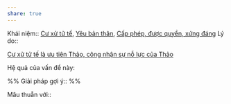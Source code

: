 ```yaml
---
share: true
---
```

Khái niệm:: [Cư xử tử tế](../T%E1%BB%AB%20%C4%91i%E1%BB%83n/T%C3%ADch%20c%E1%BB%B1c/C%C6%B0%20x%E1%BB%AD%20t%E1%BB%AD%20t%E1%BA%BF.md), [Yêu bản thân](../T%E1%BB%AB%20%C4%91i%E1%BB%83n/T%C3%ADch%20c%E1%BB%B1c/Y%C3%AAu%20b%E1%BA%A3n%20th%C3%A2n.md), [Cấp phép, được quyền, xứng đáng](../T%E1%BB%AB%20%C4%91i%E1%BB%83n/T%C3%ADch%20c%E1%BB%B1c/C%E1%BA%A5p%20ph%C3%A9p,%20%C4%91%C6%B0%E1%BB%A3c%20quy%E1%BB%81n,%20x%E1%BB%A9ng%20%C4%91%C3%A1ng.md)
Lý do:: 

[Cư xử tử tế là ưu tiên Thảo, công nhận sự nỗ lực của Thảo](./C%C6%B0%20x%E1%BB%AD%20t%E1%BB%AD%20t%E1%BA%BF%20l%C3%A0%20%C6%B0u%20ti%C3%AAn%20Th%E1%BA%A3o,%20c%C3%B4ng%20nh%E1%BA%ADn%20s%E1%BB%B1%20n%E1%BB%97%20l%E1%BB%B1c%20c%E1%BB%A7a%20Th%E1%BA%A3o.md)

Hệ quả của vấn đề này:


%%
Giải pháp gợi ý:: 
%%



Mâu thuẫn với::
